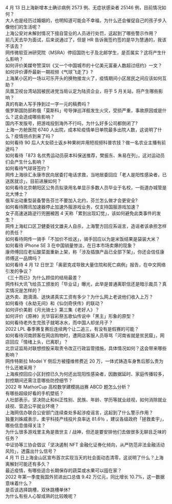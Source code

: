 4 月 13 日上海新增本土确诊病例 2573 例、无症状感染者 25146 例，目前情况如何？  
大人也是经历过婚姻的，也明知道可能会不幸福，为什么还会催促自己的孩子步入像他们的生活呢？  
上海公安对未解封情况下擅自营业的人员进行处罚，这起到了哪些警示作用？  
前几天去华为面试，后来说通过了，但是 HR 告诉我签约签的是华为慧通的，我该不该去？  
网传微软亚洲研究院（MSRA）停招国防七子及北邮学生，是否属实？这将产生什么影响？  
如何评价美媒夸赞深圳《又一个中国城市的十亿美元富豪人数超过纽约》一文？  
如何评价谭乔最新一期视频《气球飞走了》?  
上海某小区的一场以可乐开头的换物接龙火了，疫情期间小区居民之间应该如何互助？  
凤凰卫视台湾站因被民进党当局认定为陆资企业，将于 5 月关站，将产生哪些影响？  
真的有新人写手挣到过一字一元的稿费吗？  
俄罗斯国防部称俄「莫斯科」号导弹巡洋舰发生火灾，受损严重，事故原因或是什么？这会造成哪些影响？  
国内不发版号，把游戏投到海外不行吗，为什么好多公司都倒闭了?  
上海一方舱医院 6740 人出院，成本轮疫情单日单院最多出院人数，这说明了什么？疫情拐点到来了吗？  
如何看待 90 后人大女硕士返乡种果树并用短视频科普农技？做一名农业主播有前途吗？  
如何看待「873 名优秀运动员获本科保送推荐，樊振东、朱易在列」，这对运动员们会产生什么影响？  
如何看待气球哥签约？  
网传上海徐汇永康市民向居委打电话求救，当地居委回应「老人是阳性感染者，已送医就诊」，目前进展如何？  
如何看待北京朝阳区公务员拟录用名单显示多数人员毕业于名校，一街道办城管是北大博士？  
俄军出动重型装备警告芬兰不要加入北约，芬兰怎么做才会更安全?  
如何看待腾讯加速器停止加速外服游戏业务，仅支持国服游戏加速？  
女子高速迷路逆行兜圈被困 4 天称「累到出现幻觉」，该如何避免此类事件的发生？  
网传上海虹口区卫健委钱文雄夫人自杀，上海警方回应系谣言，造谣者该承担怎样的责任？  
如何看待网传一骑手「不加价不给送」，骑手回应以为是米饭结果是袋装大米？  
如何看待 iPhone SE 3 在中国销量惨淡，在日本市场卖爆的现象？  
康师傅回应老坛酸菜面重新上架，称「涉及插旗产品已全部下架」，你还会信任康师傅这一品牌吗？  
如何看待 4 月 12 日世卫「奥密克戎导致大量住院和死亡病例」报告，在中文网络引发的争议？  
《三十而已》为什么顾佳的结局最差？  
网传科大讯飞给员工颁发的「毕业证」曝光，此举是普通离职信还是暗示裁员？真实情况是怎样的？  
送外卖、跑滴滴、送快递真实工资有多少？为什么网上老说他们收入上万？  
如何看待《永劫无间》和《仙剑奇侠传》的联动？  
如何评价美剧《月光骑士》第三集《老好人》？  
如何评价《原神》光华容彩祭五歌仙传说中「黑主」形象的原型？  
如何看待老外生完孩子就喝冰水，而中国人却坐月子？  
2022 LPL 春季赛复赛后连续两个让二追三，有没有是假赛的可能？  
如何看待河南顾客在网店购物时，遭网店客服人员辱骂「河南省就是贫民窟」，网店回应「情绪上头，已离职」？  
北京证监局对联想控股采取责令改正行政监管措施，具体情况如何？这会带来哪些影响？  
网传特斯拉 Model Y 侧后方被撞维修费近 20 万，一体式铸造车身售后那么贵为什么还被采用？  
上海疾控回应小区封控已久为何还出现阳性感染者，因数据延时、家庭传播较多，封控期间还需注意哪些防控细节？  
2022 年 MathorCup 高校数学建模挑战赛 ABCD 题怎么分析？  
有哪些超级好看的手机壁纸？  
人社部表示，坚决防止和纠正性别、民族、年龄、学历等就业歧视，如何消除就业歧视、营造公平就业环境？  
上海网信办联合公安部门连续查处多起涉疫谣言，这起到了什么警示作用？  
独董刘姝威表示，柔宇科技产线投片良率达 81.6％ ，建议各级政府「拯救柔宇」，哪些信息值得关注？  
为什么很多游戏里主角是救世主 / 战神，但还是要安排他们去做很多无聊且乏味的任务？  
中证协等三协会倡议「坚决遏制 NFT 金融化证券化倾向，从严防范非法金融活动风险」，透露出什么信号？  
4 月 11 日上海金山区宣布首次实现当天的社会面动态清零，这说明了什么？上海离解封可能还有多久？  
最近疫情，有哪些适合长期保存的蔬菜或水果可以囤在家？  
2022 年第一季度我国外贸进出口总值 9.42 万亿元，同比增长 10.7%，这一数据意味着什么？  
是否该选择跳槽，双休跳槽单休?  
为什么有些人心智成熟的比较晚呢？  
